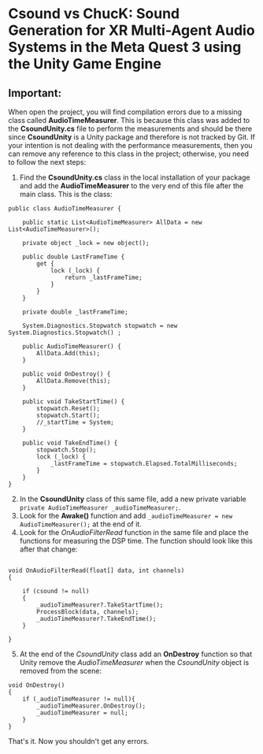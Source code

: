 # Csound vs ChucK: Sound Generation for XR Multi-Agent Audio Systems in the Meta Quest 3 using the Unity Game Engine

## Important:

When open the project, you will find compilation errors due to a missing class called **AudioTimeMeasurer**. 
This is because this class was added to the **CsoundUnity.cs** file to perform the measurements and should be there since **CsoundUnity** is a Unity package and therefore is not tracked by Git. 
If your intention is not dealing with the performance measurements, then you can remove any reference to this class in the project; otherwise, you need to follow the next steps:

1. Find the **CsoundUnity.cs** class in the local installation of your package and add the **AudioTimeMeasurer** to the very end of this file after the main class. This is the class:

```
public class AudioTimeMeasurer {

    public static List<AudioTimeMeasurer> AllData = new List<AudioTimeMeasurer>();

    private object _lock = new object();

    public double LastFrameTime {
        get {
            lock (_lock) {
                return _lastFrameTime;
            }
        }
    }

    private double _lastFrameTime;

    System.Diagnostics.Stopwatch stopwatch = new System.Diagnostics.Stopwatch() ;

    public AudioTimeMeasurer() {
        AllData.Add(this);
    }

    public void OnDestroy() {
        AllData.Remove(this);
    }

    public void TakeStartTime() {
        stopwatch.Reset();
        stopwatch.Start();
        //_startTime = System;
    }

    public void TakeEndTime() {
        stopwatch.Stop();
        lock (_lock) {
            _lastFrameTime = stopwatch.Elapsed.TotalMilliseconds;
        }
    }
}
```

2. In the **CsoundUnity** class of this same file, add a new private variable ``` private AudioTimeMeasurer _audioTimeMeasurer; ```.
3. Look for the **Awake()** function and add ``` _audioTimeMeasurer = new AudioTimeMeasurer(); ``` at the end of it.
4. Look for the *OnAudioFilterRead* function in the same file and place the functions for measuring the DSP time. The function should look like this after that change:

```

void OnAudioFilterRead(float[] data, int channels)
{
    
    if (csound != null)
    {
        _audioTimeMeasurer?.TakeStartTime();
        ProcessBlock(data, channels);
        _audioTimeMeasurer?.TakeEndTime();
    }
    
}

```
5. At the end of the *CsoundUnity* class add an **OnDestroy** function so that Unity remove the *AudioTimeMeasurer* when the *CsoundUnity* object is removed from the scene:

```
void OnDestroy()
{
    if (_audioTimeMeasurer != null){
        _audioTimeMeasurer.OnDestroy();
        _audioTimeMeasurer = null;
    }
}
```

That's it. Now you shouldn't get any errors.

